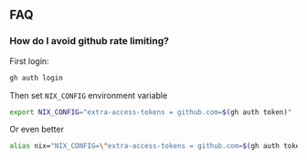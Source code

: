 ## FAQ

### How do I avoid github rate limiting?

First login:

```sh
gh auth login
```

Then set `NIX_CONFIG` environment variable

```sh
export NIX_CONFIG="extra-access-tokens = github.com=$(gh auth token)"
```

Or even better
```sh
alias nix="NIX_CONFIG=\"extra-access-tokens = github.com=$(gh auth token)\" nix"
```
